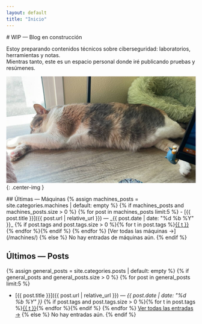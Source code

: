 ```yaml
---
layout: default
title: "Inicio"
---
```


<section class="intro" markdown="1">
# WIP — Blog en construcción

Estoy preparando contenidos técnicos sobre ciberseguridad: laboratorios, herramientas y notas.  
Mientras tanto, este es un espacio personal donde iré publicando pruebas y resúmenes.

![Michi descansando](/assets/img/Michi1.jpg){: .center-img }
</section>


<section class="home-section" markdown="1">
## Últimas — Máquinas
{% assign machines_posts = site.categories.machines | default: empty %}
{% if machines_posts and machines_posts.size > 0 %}
  {% for post in machines_posts limit:5 %}
  - [{{ post.title }}]({{ post.url | relative_url }}) — _{{ post.date | date: "%d %b %Y" }}_ {% if post.tags and post.tags.size > 0 %}<span class="tag-list">{% for t in post.tags %}<span class="tag-badge"><a href="/tag/{{ t | slugify }}/">{{ t }}</a></span>{% endfor %}</span>{% endif %}
  {% endfor %}
[Ver todas las máquinas →](/machines/)
{% else %}
No hay entradas de máquinas aún.
{% endif %}

## Últimos — Posts
{% assign general_posts = site.categories.posts | default: empty %}
{% if general_posts and general_posts.size > 0 %}
  {% for post in general_posts limit:5 %}
  - [{{ post.title }}]({{ post.url | relative_url }}) — _{{ post.date | date: "%d %b %Y" }}_ {% if post.tags and post.tags.size > 0 %}<span class="tag-list">{% for t in post.tags %}<span class="tag-badge"><a href="/tag/{{ t | slugify }}/">{{ t }}</a></span>{% endfor %}</span>{% endif %}
  {% endfor %}
[Ver todas las entradas →](/posts/)
{% else %}
No hay entradas aún.
{% endif %}
</section>
